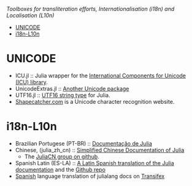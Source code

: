 *Toolboxes for transliteration efforts, Internationalisation (i18n) and Localisation (L10n)*

* [UNICODE](#unicode)
* [i18n-L10n](#i18n-L10n)


# UNICODE
* ICU.jl :: Julia wrapper for the [International Components for Unicode (ICU) library](https://github.com/nolta/ICU.jl).
* UnicodeExtras.jl :: [Another Unicode package](https://github.com/nolta/UnicodeExtras.jl)
* UTF16.jl :: [UTF16 string type](https://github.com/nolta/UTF16.jl) for Julia.
* [Shapecatcher.com](http://shapecatcher.com/) is a Unicode character recognition website.

# i18n-L10n
* Brazilian Portugese (PT-BR) :: [Documentação de Julia](http://julia-pt-br.readthedocs.org/pt_BR/release-0.2/)
* Chinese, (julia_zh_cn) :: [Simplified Chinese Documentation of Julia](https://github.com/JuliaCN/julia_zh_cn) 
   * The [JuliaCN group on github](https://github.com/JuliaCN).
* Spanish Latin (ES-LA) :: [A Latin Spanish translation of the Julia documentation](http://julia-es-la.readthedocs.org/es/latest/) and the [Github repo](https://github.com/lbenitesanchez/julia-doc-es-la)
* [Spanish](https://github.com/Ismael-VC/julia/tree/julia-translations/doc) language translation of julialang docs on [Transifex](https://www.transifex.com/projects/p/julia-doc/) 


